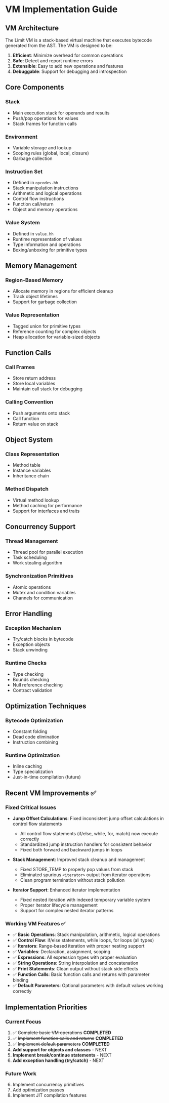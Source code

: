 # VM Implementation Guide

## VM Architecture

The Limit VM is a stack-based virtual machine that executes bytecode generated from the AST. The VM is designed to be:

1. **Efficient**: Minimize overhead for common operations
2. **Safe**: Detect and report runtime errors
3. **Extensible**: Easy to add new operations and features
4. **Debuggable**: Support for debugging and introspection

## Core Components

### Stack
- Main execution stack for operands and results
- Push/pop operations for values
- Stack frames for function calls

### Environment
- Variable storage and lookup
- Scoping rules (global, local, closure)
- Garbage collection

### Instruction Set
- Defined in `opcodes.hh`
- Stack manipulation instructions
- Arithmetic and logical operations
- Control flow instructions
- Function call/return
- Object and memory operations

### Value System
- Defined in `value.hh`
- Runtime representation of values
- Type information and operations
- Boxing/unboxing for primitive types

## Memory Management

### Region-Based Memory
- Allocate memory in regions for efficient cleanup
- Track object lifetimes
- Support for garbage collection

### Value Representation
- Tagged union for primitive types
- Reference counting for complex objects
- Heap allocation for variable-sized objects

## Function Calls

### Call Frames
- Store return address
- Store local variables
- Maintain call stack for debugging

### Calling Convention
- Push arguments onto stack
- Call function
- Return value on stack

## Object System

### Class Representation
- Method table
- Instance variables
- Inheritance chain

### Method Dispatch
- Virtual method lookup
- Method caching for performance
- Support for interfaces and traits

## Concurrency Support

### Thread Management
- Thread pool for parallel execution
- Task scheduling
- Work stealing algorithm

### Synchronization Primitives
- Atomic operations
- Mutex and condition variables
- Channels for communication

## Error Handling

### Exception Mechanism
- Try/catch blocks in bytecode
- Exception objects
- Stack unwinding

### Runtime Checks
- Type checking
- Bounds checking
- Null reference checking
- Contract validation

## Optimization Techniques

### Bytecode Optimization
- Constant folding
- Dead code elimination
- Instruction combining

### Runtime Optimization
- Inline caching
- Type specialization
- Just-in-time compilation (future)

## Recent VM Improvements ✅

### Fixed Critical Issues
- **Jump Offset Calculations**: Fixed inconsistent jump offset calculations in control flow statements
  - All control flow statements (if/else, while, for, match) now execute correctly
  - Standardized jump instruction handlers for consistent behavior
  - Fixed both forward and backward jumps in loops

- **Stack Management**: Improved stack cleanup and management
  - Fixed STORE_TEMP to properly pop values from stack
  - Eliminated spurious `<iterator>` output from iterator operations
  - Clean program termination without stack pollution

- **Iterator Support**: Enhanced iterator implementation
  - Fixed nested iteration with indexed temporary variable system
  - Proper iterator lifecycle management
  - Support for complex nested iterator patterns

### Working VM Features ✅
- ✅ **Basic Operations**: Stack manipulation, arithmetic, logical operations
- ✅ **Control Flow**: if/else statements, while loops, for loops (all types)
- ✅ **Iterators**: Range-based iteration with proper nesting support
- ✅ **Variables**: Declaration, assignment, scoping
- ✅ **Expressions**: All expression types with proper evaluation
- ✅ **String Operations**: String interpolation and concatenation
- ✅ **Print Statements**: Clean output without stack side effects
- ✅ **Function Calls**: Basic function calls and returns with parameter binding
- ✅ **Default Parameters**: Optional parameters with default values working correctly

## Implementation Priorities

### Current Focus
1. ✅ ~~Complete basic VM operations~~ **COMPLETED**
2. ✅ ~~Implement function calls and returns~~ **COMPLETED**
3. ✅ ~~Implement default parameters~~ **COMPLETED**
4. **Add support for objects and classes** - NEXT
5. **Implement break/continue statements** - NEXT
6. **Add exception handling (try/catch)** - NEXT

### Future Work
6. Implement concurrency primitives
7. Add optimization passes
8. Implement JIT compilation features
